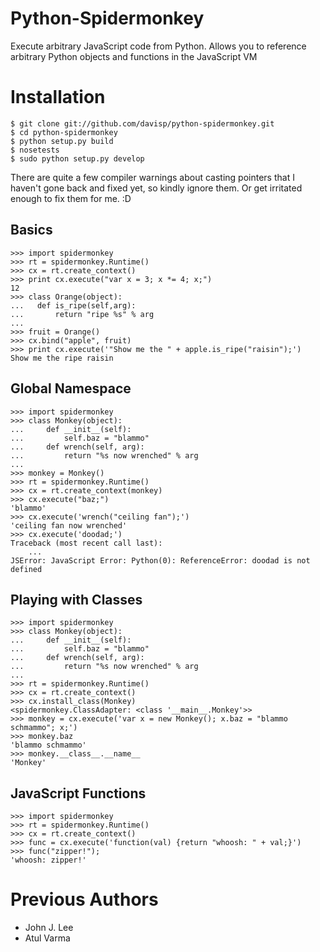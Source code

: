 Python-Spidermonkey
===================

Execute arbitrary JavaScript code from Python. Allows you to reference
arbitrary Python objects and functions in the JavaScript VM

Installation
============


    $ git clone git://github.com/davisp/python-spidermonkey.git
    $ cd python-spidermonkey
    $ python setup.py build
    $ nosetests
    $ sudo python setup.py develop

There are quite a few compiler warnings about casting pointers that I haven't gone back and fixed yet, so kindly ignore them. Or get irritated enough to fix them for me. :D

Basics
------

    >>> import spidermonkey
    >>> rt = spidermonkey.Runtime()
    >>> cx = rt.create_context()
    >>> print cx.execute("var x = 3; x *= 4; x;")
    12
    >>> class Orange(object):
    ...   def is_ripe(self,arg):
    ...       return "ripe %s" % arg
    ...
    >>> fruit = Orange()
    >>> cx.bind("apple", fruit)
    >>> print cx.execute('"Show me the " + apple.is_ripe("raisin");')
    Show me the ripe raisin

Global Namespace
----------------

    >>> import spidermonkey
    >>> class Monkey(object):
    ...     def __init__(self):
    ...         self.baz = "blammo"
    ...     def wrench(self, arg):
    ...         return "%s now wrenched" % arg
    ...
    >>> monkey = Monkey()
    >>> rt = spidermonkey.Runtime()
    >>> cx = rt.create_context(monkey)
    >>> cx.execute("baz;")
    'blammo'
    >>> cx.execute('wrench("ceiling fan");')
    'ceiling fan now wrenched'
    >>> cx.execute('doodad;')
    Traceback (most recent call last):
        ...
    JSError: JavaScript Error: Python(0): ReferenceError: doodad is not defined

Playing with Classes
--------------------

    >>> import spidermonkey
    >>> class Monkey(object):
    ...     def __init__(self):
    ...         self.baz = "blammo"
    ...     def wrench(self, arg):
    ...         return "%s now wrenched" % arg
    ...
    >>> rt = spidermonkey.Runtime()
    >>> cx = rt.create_context()
    >>> cx.install_class(Monkey)
    <spidermonkey.ClassAdapter: <class '__main__.Monkey'>>
    >>> monkey = cx.execute('var x = new Monkey(); x.baz = "blammo schmammo"; x;')
    >>> monkey.baz
    'blammo schmammo'
    >>> monkey.__class__.__name__
    'Monkey'

JavaScript Functions
--------------------

    >>> import spidermonkey
    >>> rt = spidermonkey.Runtime()
    >>> cx = rt.create_context()
    >>> func = cx.execute('function(val) {return "whoosh: " + val;}')
    >>> func("zipper!");
    'whoosh: zipper!'

Previous Authors
================

* John J. Lee
* Atul Varma
